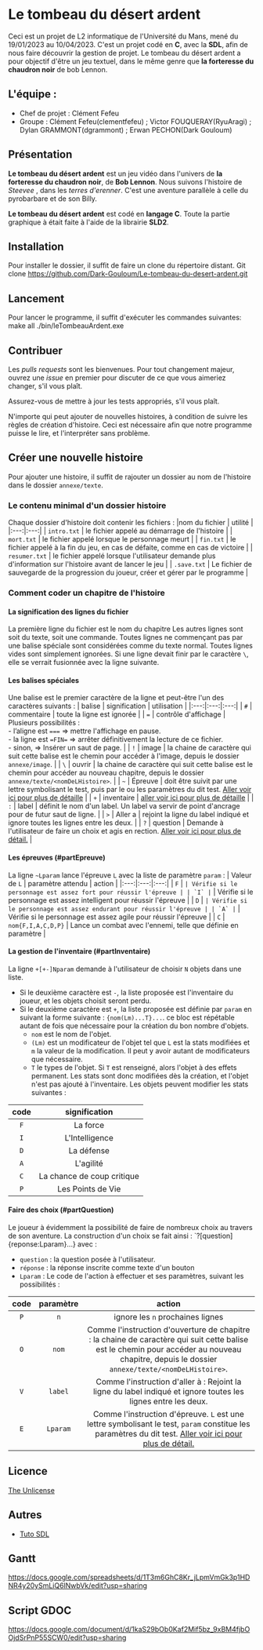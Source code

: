 # Le tombeau du désert ardent
Ceci est un projet de L2 informatique de l'Université du Mans, mené du 19/01/2023 au 10/04/2023.
C'est un projet codé en **C**, avec la **SDL**, afin de nous faire découvrir la gestion de projet.
Le tombeau du désert ardent a pour objectif d'être un jeu textuel, dans le même genre que **la forteresse du chaudron noir** de bob Lennon.

## L'équipe :
- Chef de projet : Clément Fefeu
- Groupe : Clément Fefeu(clementfefeu) ; Victor FOUQUERAY(RyuAragi) ; Dylan GRAMMONT(dgrammont) ; Erwan PECHON(Dark Gouloum)

## Présentation
**Le tombeau du désert ardent** est un jeu vidéo dans l'univers de **la forteresse du chaudron noir**, de **Bob Lennon**.
Nous suivons l'histoire de *Steevee* , dans les *terres d'erenner*. C'est une aventure parallèle à celle du pyrobarbare et de son Billy.

**Le tombeau du désert ardent** est codé en **langage C**.
Toute la partie graphique à était faite à l'aide de la librairie **SLD2**.

## Installation
Pour installer le dossier, il suffit de faire un clone du répertoire distant.
Git clone https://github.com/Dark-Gouloum/Le-tombeau-du-desert-ardent.git

## Lancement
Pour lancer le programme, il suffit d'exécuter les commandes suivantes:
make all
./bin/leTombeauArdent.exe

## Contribuer
Les *pulls requests* sont les bienvenues.
Pour tout changement majeur, ouvrez une *issue* en premier pour discuter de ce que vous aimeriez changer, s'il vous plaît.

Assurez-vous de mettre à jour les tests appropriés, s'il vous plaît.

N'importe qui peut ajouter de nouvelles histoires, à condition de suivre les règles de création d'histoire.
Ceci est nécessaire afin que notre programme puisse le lire, et l'interpréter sans problème.

## Créer une nouvelle histoire
Pour ajouter une histoire, il suffit de rajouter un dossier au nom de l'histoire dans le dossier `annexe/texte`.
### Le contenu minimal d'un dossier histoire
Chaque dossier d'histoire doit contenir les fichiers :
|nom du fichier | utilité |
|:---:|:---:|
| `intro.txt` | le fichier appelé au démarrage de l'histoire |
| `mort.txt` | le fichier appelé lorsque le personnage meurt |
| `fin.txt` | le fichier appelé à la fin du jeu, en cas de défaite, comme en cas de victoire |
| `resumer.txt` | le fichier appelé lorsque l'utilisateur demande plus d'information sur l'histoire avant de lancer le jeu |
| `.save.txt` | Le fichier de sauvegarde de la progression du joueur, créer et gérer par le programme |
### Comment coder un chapitre de l'histoire
#### La signification des lignes du fichier
La première ligne du fichier est le nom du chapitre
Les autres lignes sont soit du texte, soit une commande.
Toutes lignes ne commençant pas par une balise spéciale sont considérées comme du texte normal.
Toutes lignes vides sont simplement ignorées.
Si une ligne devait finir par le caractère `\`, elle se verrait fusionnée avec la ligne suivante.
#### Les balises spéciales
Une balise est le premier caractère de la ligne et peut-être l'un des caractères suivants :
| balise | signification | utilisation |
|:---:|:---:|:---:|
| `#` | commentaire | toute la ligne est ignorée |
| `=` | contrôle d'affichage | Plusieurs possibilités : <br> - l’aligne est `===` => mettre l'affichage en pause. <br> - la ligne est `=FIN=` => arrêter définitivement la lecture de ce fichier. <br> - sinon,             => Insérer un saut de page. |
| `!` | image | la chaine de caractère qui suit cette balise est le chemin pour accéder à l'image, depuis le dossier `annexe/image`. |
| `\` | ouvrir | la chaine de caractère qui suit cette balise est le chemin pour accéder au nouveau chapitre, depuis le dossier `annexe/texte/<nomDeLHistoire>`. |
| `~` | Épreuve | doit être suivit par une lettre symbolisant le test, puis par le ou les paramètres du dit test. [Aller voir ici pour plus de détaille](#partEpreuve) |
| `+` | inventaire | [aller voir ici pour plus de détaille](#partInventaire) |
| `:` | label | définit le nom d'un label. Un label va servir de point d'ancrage pour de futur saut de ligne. |
| `>` | Aller a | rejoint la ligne du label indiqué et ignore toutes les lignes entre les deux. |
| `?` | question | Demande à l'utilisateur de faire un choix et agis en rection. [Aller voir ici pour plus de détail.](#partQuestion) |
#### Les épreuves (#partEpreuve)
La ligne `~Lparam` lance l'épreuve `L` avec la liste de paramètre `param` :
| Valeur de `L` | paramètre attendu | action |
|:---:|:---:|:---:|
| `F` | `` | Vérifie si le personnage est assez fort pour réussir l'épreuve |
| `I` | `` | Vérifie si le personnage est assez intelligent pour réussir l'épreuve |
| `D` | `` | Vérifie si le personnage est assez endurant pour réussir l'épreuve |
| `A` | `` | Vérifie si le personnage est assez agile pour réussir l'épreuve |
| `C` | `nom{F,I,A,C,D,P}` | Lance un combat avec l'ennemi, telle que définie en paramètre |
#### La gestion de l'inventaire (#partInventaire)
La ligne `+[+-]Nparam` demande à l'utilisateur de choisir `N` objets dans une liste.
- Si le deuxième caractère est `-`, la liste proposée est l'inventaire du joueur, et les objets choisit seront perdu.
- Si le deuxième caractère est `+`, la liste proposée est définie par `param` en suivant la forme suivante : `{nom(Lm)...T}...`. ce bloc est répétable autant de fois que nécessaire pour la création du bon nombre d'objets.
	- `nom` est le nom de l'objet.
	- `(Lm)` est un modificateur de l'objet tel que `L` est la stats modifiées et `m` la valeur de la modification. Il peut y avoir autant de modificateurs que nécessaire.
	- `T` le types de l'objet. Si `T` est renseigné, alors l'objet à des effets permanent. Les stats sont donc modifiées dès la création, et l'objet n'est pas ajouté à l'inventaire.
Les objets peuvent modifier les stats suivantes :

| code | signification |
|:---:|:---:|
| `F` | La force |
| `I` | L'Intelligence |
| `D` | La défense |
| `A` | L'agilité |
| `C` | La chance de coup critique |
| `P` | Les Points de Vie |
#### Faire des choix (#partQuestion)
Le joueur à évidemment la possibilité de faire de nombreux choix au travers de son aventure.
La construction d'un choix se fait ainsi : `?[question]{reponse:Lparam}...} avec :
- `question` : la question posée à l'utilisateur.
- `réponse` : la réponse inscrite comme texte d'un bouton
- `Lparam` : Le code de l'action à effectuer et ses paramètres, suivant les possibilités :

| code | paramètre | action |
|:---:|:---:|:---:|
| `P` | `n` | ignore les `n` prochaines lignes |
| `O` | `nom` | Comme l'instruction d'ouverture de chapitre : la chaine de caractère qui suit cette balise est le chemin pour accéder au nouveau chapitre, depuis le dossier `annexe/texte/<nomDeLHistoire>`. |
| `V` | `label` | Comme l'instruction d'aller à : Rejoint la ligne du label indiqué et ignore toutes les lignes entre les deux. |
| `E` | `Lparam` | Comme l'instruction d'épreuve. `L` est une lettre symbolisant le test, `param` constitue les paramètres du dit test. [Aller voir ici pour plus de détail.](#partEpreuve) |

## Licence

[The Unlicense](https://choosealicense.com/licenses/unlicense/)

## Autres
- [Tuto SDL](https://zestedesavoir.com/tutoriels/1014/utiliser-la-sdl-en-langage-c/)

## Gantt
https://docs.google.com/spreadsheets/d/1T3m6GhC8Kr_jLpmVmGk3p1HDNR4y20ySmLiQ6lNwbVk/edit?usp=sharing

## Script GDOC
https://docs.google.com/document/d/1kaS29bOb0Kaf2Mif5bz_9xBM4fjbOOjdSrPnP55SCW0/edit?usp=sharing

